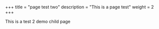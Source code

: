 +++
title = "page test two"
description = "This is a page test"
weight = 2
+++

This is a test 2 demo child page
